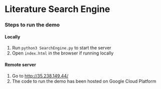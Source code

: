 # Literature Search Engine

### Steps to run the demo
#### Locally
1. Run `python3 SearchEngine.py` to start the server
2. Open `index.html` in the browser if running locally

#### Remote server
1. Go to http://35.238.149.44/
2. The code to run the demo has been hosted on Google Cloud Platform
